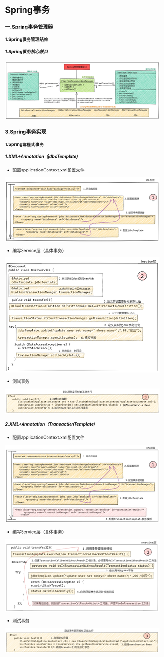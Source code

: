 # Spring事务

### 一.Spring事务管理器

#### 1.Spring事务管理结构

##### 1.Spring事务核心接口

![Spring事务核心接口](../../../image/框架/Spring/Spring事务核心接口.png)

### 3.Spring事务实现

#### 1.Spring编程式事务

##### 1.XML+Annotation（jdbcTemplate)

- 配置applicationContext.xml配置文件

![1.编程式事务(jdbcTemplate)配置xml文件](../../../image/框架/Spring/1.编程式事务(jdbcTemplate)配置xml文件.png)

- 编写Service层（具体事务）

![1.编程式事务(jdbcTemplate)编写service层](../../../image/框架/Spring/1.编程式事务(jdbcTemplate)编写service层.png)

- 测试事务

![1.编程式事务(jdbcTemplate)测试事务](../../../image/框架/Spring/1.编程式事务(jdbcTemplate)测试事务.png)

##### 2.XML+Annotation（TransactionTemplate)

- 配置applicationContext.xml配置文件

![2.编程式事务(TransactionTemplate)配置xml文件](../../../image/框架/Spring/2.编程式事务(TransactionTemplate)配置xml文件.png)

- 编写Service层（具体事务）

![2.编程式事务(TransactionTemplate)编写service层](../../../image/框架/Spring/2.编程式事务(TransactionTemplate)编写service层.png)

- 测试事务

![2.编程式事务(TransactionTemplate)测试事务](../../../image/框架/Spring/2.编程式事务(TransactionTemplate)测试事务.png)









